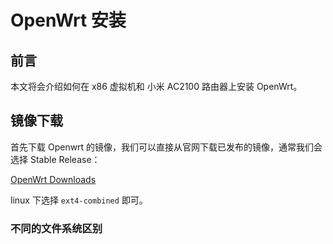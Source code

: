 # OpenWrt 安装

## 前言

本文将会介绍如何在 x86 虚拟机和 小米 AC2100 路由器上安装 OpenWrt。

## 镜像下载

首先下载 Openwrt 的镜像，我们可以直接从官网下载已发布的镜像，通常我们会选择 Stable Release：

[OpenWrt Downloads](https://downloads.openwrt.org/)

linux 下选择 `ext4-combined` 即可。

### 不同的文件系统区别
